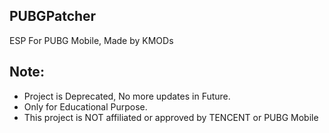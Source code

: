 ## PUBGPatcher
 ESP For PUBG Mobile, Made by KMODs
 
## **Note**:
- Project is Deprecated, No more updates in Future.
- Only for Educational Purpose.
- This project is NOT affiliated or approved by TENCENT or PUBG Mobile
